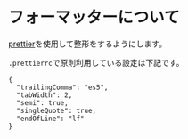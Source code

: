 # フォーマッターについて

[prettier](https://prettier.io/)を使用して整形をするようにします。

`.prettierrc`で原則利用している設定は下記です。

```
{
  "trailingComma": "es5",
  "tabWidth": 2,
  "semi": true,
  "singleQuote": true,
  "endOfLine": "lf"
}
```
